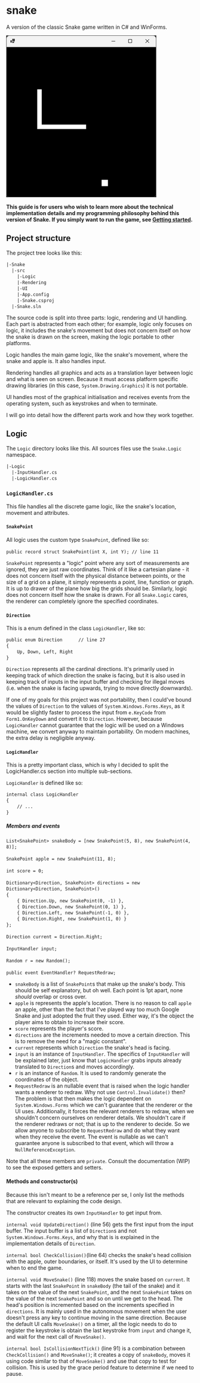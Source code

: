 # snake
A version of the classic Snake game written in C# and WinForms. 

![Example gameplay](/images/gameplay_static.png)

**This guide is for users who wish to learn more about the technical implementation details and my programming philosophy behind this version of Snake. If you simply want to run the game, see [Getting started](README.md#getting-started).**

## Project structure
The project tree looks like this:

```
|-Snake
  |-src
    |-Logic
    |-Rendering
    |-UI
    |-App.config
    |-Snake.csproj
  |-Snake.sln
```

The source code is split into three parts: logic, rendering and UI handling. Each part is abstracted from each other; for example, logic only focuses on logic, it includes the snake's movement but does not concern itself on how the snake is drawn on the screen, making the logic portable to other platforms.

Logic handles the main game logic, like the snake's movement, where the snake and apple is. It also handles input. 

Rendering handles all graphics and acts as a translation layer between logic and what is seen on screen. Because it must access platform specific drawing libraries (in this case, `System.Drawing.Graphics`) it is not portable.

UI handles most of the graphical initialisation and receives events from the operating system, such as keystrokes and when to terminate. 

I will go into detail how the different parts work and how they work together.

## Logic
The `Logic` directory looks like this. All sources files use the `Snake.Logic` namespace.

```
|-Logic
  |-InputHandler.cs
  |-LogicHandler.cs
```

### `LogicHandler.cs`
This file handles all the discrete game logic, like the snake's location, movement and attributes. 

#### `SnakePoint`
All logic uses the custom type `SnakePoint`, defined like so:

`public record struct SnakePoint(int X, int Y); // line 11`

`SnakePoint` represents a "logic" point where any sort of measurements are ignored, they are just raw coordinates. 
Think of it like a cartesian plane - it does not concern itself with the physical distance between points, or the size of a grid on a plane, it simply represents a point, line, function or graph. It is up to drawer of the plane how big the grids should be. Similarly, logic does not concern itself how the snake is drawn. For all `Snake.Logic` cares, the renderer can completely ignore the specified coordinates. 

#### `Direction`
This is a enum defined in the class `LogicHandler`, like so:

```
public enum Direction      // line 27
{
    Up, Down, Left, Right
}
```

`Direction` represents all the cardinal directions. It's primarily used in keeping track of which direction the snake is facing, but it is also used in keeping track of inputs in the input buffer and checking for illegal moves (i.e. when the snake is facing upwards, trying to move directly downwards). 

If one of my goals for this project was not portability, then I could've bound the values of `Direction` to the values of `System.Windows.Forms.Keys`, as it would be slightly faster to process the input from `e.KeyCode` from `Form1.OnKeyDown` and convert it to `Direction`. However, because `LogicHandler` cannot guarantee that the logic will be used on a Windows machine, we convert anyway to maintain portability. On modern machines, the extra delay is negligible anyway.

#### `LogicHandler`
This is a pretty important class, which is why I decided to split the LogicHandler.cs section into multiple sub-sections.

`LogicHandler` is defined like so:
```
internal class LogicHandler
{
    // ...
}
```

##### Members and events
```
List<SnakePoint> snakeBody = [new SnakePoint(5, 8), new SnakePoint(4, 8)];

SnakePoint apple = new SnakePoint(11, 8);

int score = 0;

Dictionary<Direction, SnakePoint> directions = new Dictionary<Direction, SnakePoint>()
{
    { Direction.Up, new SnakePoint(0, -1) },
    { Direction.Down, new SnakePoint(0, 1) },
    { Direction.Left, new SnakePoint(-1, 0) },
    { Direction.Right, new SnakePoint(1, 0) }
};

Direction current = Direction.Right;

InputHandler input;

Random r = new Random();

public event EventHandler? RequestRedraw;
```

+ `snakeBody` is a list of `SnakePoint`s that make up the snake's body. This should be self explanatory, but oh well. Each point is 1pt apart, none *should* overlap or cross over.
+ `apple` is represents the apple's location. There is no reason to call `apple` an apple, other than the fact that I've played way too much Google Snake and just adopted the fruit they used. Either way, it's the object the player aims to obtain to increase their score.
+ `score` represents the player's score.
+ `directions` are the increments needed to move a certain direction. This is to remove the need for a "magic constant".
+ `current` represents which `Direction` the snake's head is facing.
+ `input` is an instance of `InputHandler`. The specifics of `InputHandler` will be explained later, just know that `LogicHandler` grabs inputs already translated to `Direction`s and moves accordingly.
+ `r` is an instance of `Random`. It is used to randomly generate the coordinates of the object.
+ `RequestRedraw` is an nullable event that is raised when the logic handler wants a renderer to redraw. Why not use `Control.Invalidate()` then? The problem is that then makes the logic dependent on `System.Windows.Forms` which we can't guarantee that the renderer or the UI uses. Additionally, it forces the relevant renderers to redraw, when we shouldn't concern ourselves on renderer details. We shouldn't care if the renderer redraws or not; that is up to the renderer to decide. So we allow anyone to subscribe to `RequestRedraw` and do what they want when they receive the event. The event is nullable as we can't guarantee anyone is subscribed to that event, which will throw a `NullReferenceException`.

Note that all these members are `private`. Consult the documentation (WIP) to see the exposed getters and setters. 

#### Methods and constructor(s)
Because this isn't meant to be a reference per se, I only list the methods that are relevant to explaining the code design.

The constructor creates its own `InputHandler` to get input from. 

`internal void UpdateDirection()` (line 56) gets the first input from the input buffer. The input buffer is a list of `Direction`s and not `System.Windows.Forms.Keys`, and why that is is explained in the implementation details of `Direction`.

`internal bool CheckCollision()`(line 64) checks the snake's head collision with the apple, outer boundaries, or itself. It's used by the UI to determine when to end the game.

`internal void MoveSnake()` (line 118) moves the snake based on `current`. It starts with the last `SnakePoint` in `snakeBody` (the tail of the snake) and it takes on the value of the next `SnakePoint`, and the next `SnakePoint` takes on the value of the next `SnakePoint` and so on until we get to the head. The head's position is incremented based on the increments specified in `directions`. It is mainly used in the autonomous movement when the user doesn't press any key to continue moving in the same direction. Because the default UI calls `MoveSnake()` on a timer, all the logic needs to do to register the keystroke is obtain the last keystroke from `input` and change it, and wait for the next call of `MoveSnake()`.

`internal bool IsCollisionNextTick()` (line 91) is a combination between `CheckCollision()` and `MoveSnake()`; it creates a copy of `snakeBody`, moves it using code similar to that of `MoveSnake()` and use that copy to test for collision. This is used by the grace period feature to determine if we need to pause.
